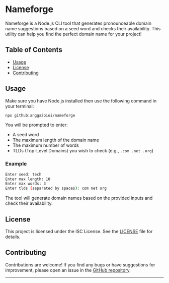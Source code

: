 # Nameforge

Nameforge is a Node.js CLI tool that generates pronounceable domain name suggestions based on a seed word and checks their availability. This utility can help you find the perfect domain name for your project!

## Table of Contents

- [Usage](#usage)
- [License](#license)
- [Contributing](#contributing)

## Usage

Make sure you have Node.js installed then use the following command in your terminal:

```bash
npx github:angga2oioi/nameforge
```

You will be prompted to enter:
- A seed word
- The maximum length of the domain name
- The maximum number of words
- TLDs (Top-Level Domains) you wish to check (e.g., `.com .net .org`)

### Example

```bash
Enter seed: tech
Enter max length: 10
Enter max words: 3
Enter tlds (separated by spaces): com net org
```

The tool will generate domain names based on the provided inputs and check their availability.

## License

This project is licensed under the ISC License. See the [LICENSE](https://github.com/angga2oioi/nameforge/blob/main/LICENSE) file for details.

## Contributing

Contributions are welcome! If you find any bugs or have suggestions for improvement, please open an issue in the [GitHub repository](https://github.com/angga2oioi/nameforge/issues).

--- 